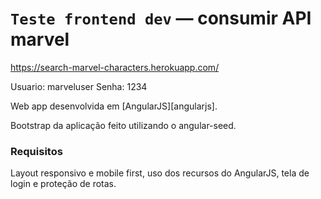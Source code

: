 # `Teste frontend dev` — consumir API marvel

https://search-marvel-characters.herokuapp.com/

Usuario: marveluser
Senha: 1234

Web app desenvolvida em [AngularJS][angularjs].

Bootstrap da aplicação feito utilizando o angular-seed.

### Requisitos

Layout responsivo e mobile first, uso dos recursos do AngularJS, tela de login e proteção de rotas.
